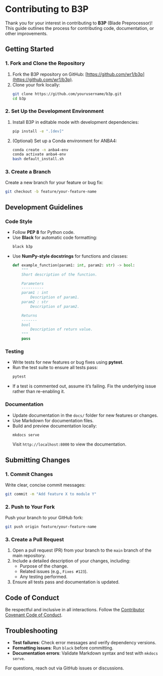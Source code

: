 # Contributing to B3P

Thank you for your interest in contributing to **B3P** (Blade Preprocessor)! This guide outlines the process for contributing code, documentation, or other improvements.

## Getting Started

### 1. Fork and Clone the Repository

1. Fork the B3P repository on GitHub: [https://github.com/wr1/b3p](https://github.com/wr1/b3p).
2. Clone your fork locally:
   ```bash
   git clone https://github.com/yourusername/b3p.git
   cd b3p
   ```

### 2. Set Up the Development Environment

1. Install B3P in editable mode with development dependencies:
   ```bash
   pip install -e ".[dev]"
   ```
2. (Optional) Set up a Conda environment for ANBA4:
   ```bash
   conda create -n anba4-env
   conda activate anba4-env
   bash default_install.sh
   ```

### 3. Create a Branch

Create a new branch for your feature or bug fix:

```bash
git checkout -b feature/your-feature-name
```

## Development Guidelines

### Code Style

- Follow **PEP 8** for Python code.
- Use **Black** for automatic code formatting:
   ```bash
   black b3p
   ```
- Use **NumPy-style docstrings** for functions and classes:
   ```python
   def example_function(param1: int, param2: str) -> bool:
       """
       Short description of the function.
   
       Parameters
       ----------
       param1 : int
           Description of param1.
       param2 : str
           Description of param2.
   
       Returns
       -------
       bool
           Description of return value.
       """
       pass
   ```

### Testing

- Write tests for new features or bug fixes using **pytest**.
- Run the test suite to ensure all tests pass:
   ```bash
   pytest
   ```
- If a test is commented out, assume it’s failing. Fix the underlying issue rather than re-enabling it.

### Documentation

- Update documentation in the `docs/` folder for new features or changes.
- Use Markdown for documentation files.
- Build and preview documentation locally:
   ```bash
   mkdocs serve
   ```
   Visit `http://localhost:8000` to view the documentation.

## Submitting Changes

### 1. Commit Changes

Write clear, concise commit messages:

```bash
git commit -m "Add feature X to module Y"
```

### 2. Push to Your Fork

Push your branch to your GitHub fork:

```bash
git push origin feature/your-feature-name
```

### 3. Create a Pull Request

1. Open a pull request (PR) from your branch to the `main` branch of the main repository.
2. Include a detailed description of your changes, including:
   - Purpose of the change.
   - Related issues (e.g., `Fixes #123`).
   - Any testing performed.
3. Ensure all tests pass and documentation is updated.

## Code of Conduct

Be respectful and inclusive in all interactions. Follow the [Contributor Covenant Code of Conduct](https://www.contributor-covenant.org).

## Troubleshooting

- **Test failures**: Check error messages and verify dependency versions.
- **Formatting issues**: Run `black` before committing.
- **Documentation errors**: Validate Markdown syntax and test with `mkdocs serve`.

For questions, reach out via GitHub issues or discussions.


